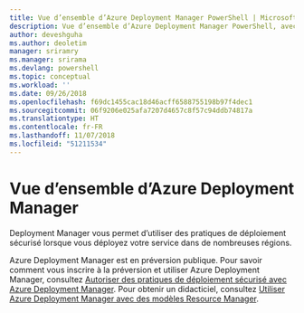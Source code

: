 ```yaml
---
title: Vue d’ensemble d’Azure Deployment Manager PowerShell | Microsoft Docs
description: Vue d’ensemble d’Azure Deployment Manager PowerShell, avec des liens vers les procédures d’installation et de configuration.
author: deveshguha
ms.author: deoletim
manager: sriramry
ms.manager: srirama
ms.devlang: powershell
ms.topic: conceptual
ms.workload: ''
ms.date: 09/26/2018
ms.openlocfilehash: f69dc1455cac18d46acff6588755198b97f4dec1
ms.sourcegitcommit: 06f9206e025afa7207d4657c8f57c94ddb74817a
ms.translationtype: HT
ms.contentlocale: fr-FR
ms.lasthandoff: 11/07/2018
ms.locfileid: "51211534"
---
```

# <a name="overview-of-azure-deployment-manager"></a>Vue d’ensemble d’Azure Deployment Manager

Deployment Manager vous permet d’utiliser des pratiques de déploiement sécurisé lorsque vous déployez votre service dans de nombreuses régions.

Azure Deployment Manager est en préversion publique. Pour savoir comment vous inscrire à la préversion et utiliser Azure Deployment Manager, consultez [Autoriser des pratiques de déploiement sécurisé avec Azure Deployment Manager](https://docs.microsoft.com/en-us/azure/azure-resource-manager/deployment-manager-overview). Pour obtenir un didacticiel, consultez [Utiliser Azure Deployment Manager avec des modèles Resource Manager](https://docs.microsoft.com/en-us/azure/azure-resource-manager/deployment-manager-tutorial).